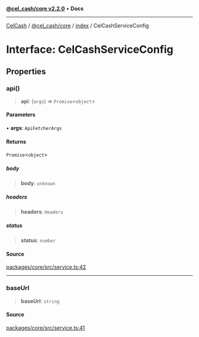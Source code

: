[**@cel_cash/core v2.2.0**](../../README.md) • **Docs**

***

[CelCash](../../../../packages.md) / [@cel\_cash/core](../../README.md) / [index](../README.md) / CelCashServiceConfig

# Interface: CelCashServiceConfig

## Properties

### api()

> **api**: (`args`) => `Promise`\<`object`\>

#### Parameters

• **args**: `ApiFetcherArgs`

#### Returns

`Promise`\<`object`\>

##### body

> **body**: `unknown`

##### headers

> **headers**: `Headers`

##### status

> **status**: `number`

#### Source

[packages/core/src/service.ts:42](https://github.com/Pyxlab/celcash/blob/f7cdc752c29f8a0dcef033e212602412d2050afc/packages/core/src/service.ts#L42)

***

### baseUrl

> **baseUrl**: `string`

#### Source

[packages/core/src/service.ts:41](https://github.com/Pyxlab/celcash/blob/f7cdc752c29f8a0dcef033e212602412d2050afc/packages/core/src/service.ts#L41)
